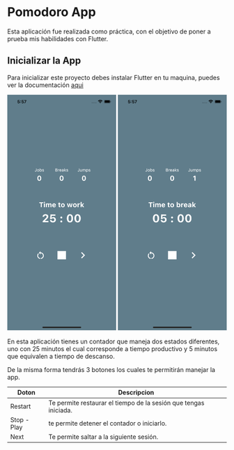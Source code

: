 # Pomodoro App

Esta aplicación fue realizada como práctica, con el objetivo de poner a prueba mis habilidades con Flutter. 

## 	Inicializar la App

Para inicializar este proyecto debes instalar Flutter en tu maquina, puedes ver la documentación [aqui](https://docs.flutter.dev/get-started/install?gclid=Cj0KCQjwpImTBhCmARIsAKr58czTFTvL4vt79qjxh3jTYZQl6vWHs40NIJ6Jdifixs18YxzZgstn9N0aAlaoEALw_wcB&gclsrc=aw.ds)

<img src="./assets/image/scren2.png" width="250px"> <img src="./assets/image/scren1.png" width="250px">

En esta aplicación tienes un contador que maneja dos estados diferentes, uno con 25 minutos el cual corresponde a tiempo productivo y 5 minutos que equivalen a tiempo de descanso. 

De la misma forma tendrás 3 botones los cuales te permitirán manejar la app.


| Doton | Descripcion |
| ----------- | ----------- |
| Restart | Te permite restaurar el tiempo de la sesión que tengas iniciada. |
| Stop -  Play  | te permite detener el contador o iniciarlo. |
| Next | Te permite saltar a la siguiente sesión.|